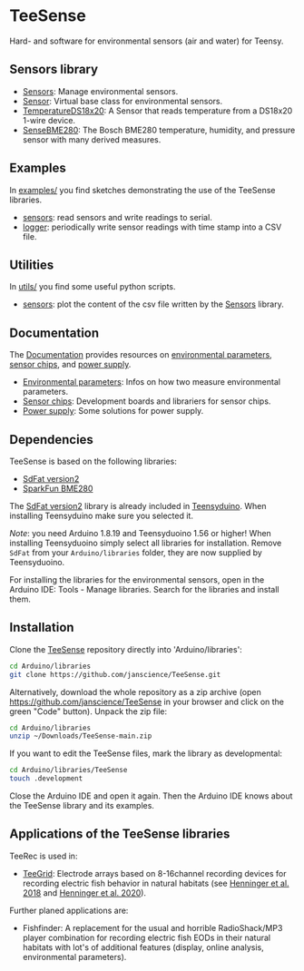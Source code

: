 # TeeSense

Hard- and software for environmental sensors (air and water) for Teensy.


## Sensors library

- [Sensors](src/Sensors.h): Manage environmental sensors.
- [Sensor](src/Sensor.h): Virtual base class for environmental sensors.
- [TemperatureDS18x20](src/TemperatureDS18x20.h): A Sensor that reads temperature from a DS18x20 1-wire device.
- [SenseBME280](src/SenseBME280.h): The Bosch BME280 temperature, humidity, and pressure sensor with many derived measures.


## Examples

In [examples/](examples) you find sketches demonstrating the use of
the TeeSense libraries.

- [sensors](examples/sensors): read sensors and write readings to serial.
- [logger](examples/logger): periodically write sensor readings with time stamp into a CSV file.


## Utilities

In [utils/](utils) you find some useful python scripts.

- [sensors](utils/sensors): plot the content of the csv file written by the [Sensors](src/Sensors.h) library.


## Documentation

The [Documentation](docs/) provides resources on [environmental
parameters](docs/parameters/), [sensor chips](docs/chips/), and [power
supply](docs/power/).

- [Environmental parameters](docs/parameters/): Infos on how two measure
  environmental parameters.
- [Sensor chips](docs/chips/): Development boards and librariers for
  sensor chips.
- [Power supply](docs/power/): Some solutions for power supply.


## Dependencies

TeeSense is based on the following libraries:

- [SdFat version2](https://github.com/greiman/SdFat)
- [SparkFun BME280](https://github.com/sparkfun/SparkFun_BME280_Arduino_Library)

The [SdFat version2](https://github.com/greiman/SdFat) library is
already included in
[Teensyduino](https://www.pjrc.com/teensy/teensyduino.html). When
installing Teensyduino make sure you selected it.

_Note_: you need Arduino 1.8.19 and Teensyduoino 1.56 or higher! When
installing Teensyduoino simply select all libraries for installation.
Remove `SdFat` from your `Arduino/libraries` folder, they are now
supplied by Teensyduoino.

For installing the libraries for the environmental sensors, open in
the Arduino IDE: Tools - Manage libraries. Search for the libraries
and install them.


## Installation

Clone the [TeeSense](https://github.com/janscience/TeeSense) repository
directly into 'Arduino/libraries':
```sh
cd Arduino/libraries
git clone https://github.com/janscience/TeeSense.git
```

Alternatively, download the whole repository as a zip archive (open
https://github.com/janscience/TeeSense in your browser and click on the
green "Code" button). Unpack the zip file:
```sh
cd Arduino/libraries
unzip ~/Downloads/TeeSense-main.zip
```

If you want to edit the TeeSense files, mark the library as developmental:
```sh
cd Arduino/libraries/TeeSense
touch .development
```

Close the Arduino IDE and open it again. Then the Arduino IDE knows
about the TeeSense library and its examples.


## Applications of the TeeSense libraries

TeeRec is used in:

- [TeeGrid](https://github.com/janscience/TeeGrid): Electrode arrays
  based on 8-16channel recording devices for recording electric fish
  behavior in natural habitats (see [Henninger et
  al. 2018](https://doi.org/10.1523/JNEUROSCI.0350-18.2018) and
  [Henninger et al. 2020](https://doi.org/10.1242/jeb.206342)).

Further planed applications are:

- Fishfinder: A replacement for the usual and horrible RadioShack/MP3
  player combination for recording electric fish EODs in their natural
  habitats with lot's of additional features (display, online
  analysis, environmental parameters).
